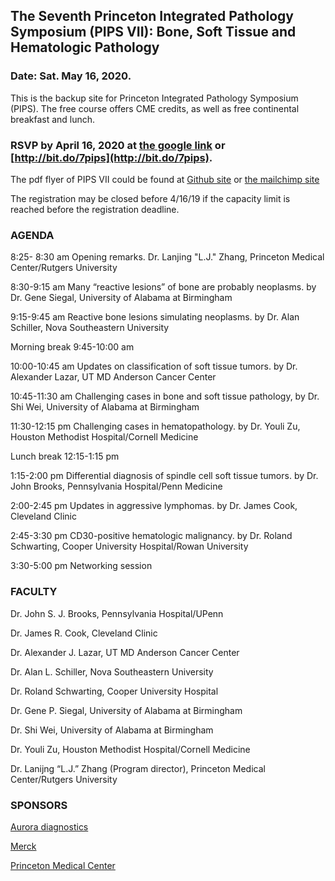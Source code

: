 ## The Seventh Princeton Integrated Pathology Symposium (PIPS VII): Bone, Soft Tissue and Hematologic Pathology 
### Date: Sat. May 16, 2020. 

This is the backup site for Princeton Integrated Pathology Symposium (PIPS). The free course offers CME credits, as well as free continental breakfast and lunch.  

### RSVP by April 16, 2020 at [the google link](https://forms.gle/ccN5JEs2r9zSbZfZ6) or [http://bit.do/7pips](http://bit.do/7pips). 

The pdf flyer of PIPS VII could be found at [Github site](https://github.com/thezhanglab/pips/blob/master/The_7th_Annual_Princeton_Integrated_Pathology_Symposium_v0.02.pdf) or [the mailchimp site](https://princetonhcs.us8.list-manage.com/track/click?u=9d38c4d01cf0a6af302fa65e1&id=8e8dee50c9&e=7c5e3bdfd1)

The registration may be closed before 4/16/19 if the capacity limit is reached before the registration deadline.

### AGENDA
8:25- 8:30 am          Opening remarks. Dr. Lanjing "L.J." Zhang, Princeton Medical Center/Rutgers University

8:30-9:15 am           Many “reactive lesions” of bone are probably neoplasms. by Dr. Gene Siegal, University of Alabama at Birmingham

9:15-9:45 am           Reactive bone lesions simulating neoplasms. by Dr. Alan Schiller, Nova Southeastern University

Morning break         9:45-10:00 am

10:00-10:45 am       Updates on classification of soft tissue tumors. by Dr. Alexander Lazar, UT MD Anderson Cancer Center

10:45-11:30 am       Challenging cases in bone and soft tissue pathology, by Dr. Shi Wei, University of Alabama at Birmingham

11:30-12:15 pm       Challenging cases in hematopathology. by Dr. Youli Zu, Houston Methodist Hospital/Cornell Medicine  

Lunch break            12:15-1:15 pm

1:15-2:00 pm           Differential diagnosis of spindle cell soft tissue tumors. by Dr. John Brooks, Pennsylvania Hospital/Penn Medicine

2:00-2:45 pm           Updates in aggressive lymphomas. by Dr. James Cook, Cleveland Clinic

2:45-3:30 pm           CD30-positive hematologic malignancy. by Dr. Roland Schwarting, Cooper University Hospital/Rowan University

3:30-5:00 pm           Networking session
 
### FACULTY 
Dr. John S. J. Brooks, Pennsylvania Hospital/UPenn

Dr. James R. Cook, Cleveland Clinic

Dr. Alexander J. Lazar, UT MD Anderson Cancer Center

Dr. Alan L. Schiller, Nova Southeastern University

Dr. Roland Schwarting, Cooper University Hospital

Dr. Gene P. Siegal, University of Alabama at Birmingham

Dr. Shi Wei, University of Alabama at Birmingham

Dr. Youli Zu, Houston Methodist Hospital/Cornell Medicine

Dr. Lanijng “L.J.” Zhang (Program director), Princeton Medical Center/Rutgers University

### SPONSORS
[Aurora diagnostics](https://www.auroradx.com/)

[Merck](https://www.merck.com/) 

[Princeton Medical Center](https://www.princetonhcs.org/)
